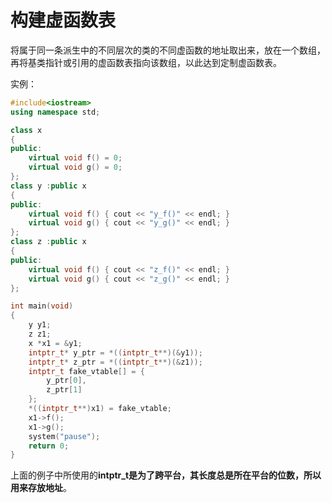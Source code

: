 # 构建虚函数表

将属于同一条派生中的不同层次的类的不同虚函数的地址取出来，放在一个数组，再将基类指针或引用的虚函数表指向该数组，以此达到定制虚函数表。

实例：

~~~c++
#include<iostream>
using namespace std;

class x
{
public:
	virtual void f() = 0;
	virtual void g() = 0;
};
class y :public x
{
public:
	virtual void f() { cout << "y_f()" << endl; }
	virtual void g() { cout << "y_g()" << endl; }
};
class z :public x
{
public:
	virtual void f() { cout << "z_f()" << endl; }
	virtual void g() { cout << "z_g()" << endl; }
};

int main(void)
{
	y y1;
	z z1;
	x *x1 = &y1;
	intptr_t* y_ptr = *((intptr_t**)(&y1));
	intptr_t* z_ptr = *((intptr_t**)(&z1));
	intptr_t fake_vtable[] = {
		y_ptr[0],
		z_ptr[1]
	};
	*((intptr_t**)x1) = fake_vtable;
	x1->f();
	x1->g();
	system("pause");
	return 0;
}
~~~

上面的例子中所使用的**intptr_t是为了跨平台，其长度总是所在平台的位数，所以用来存放地址**。